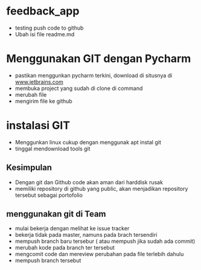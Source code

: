 # feedback_app

- testing push code to github
- Ubah isi file readme.md

# Menggunakan GIT dengan Pycharm
- pastikan menggunkan pycharm terkini, download di situsnya di www.jetbrains.com
- membuka project yang sudah di clone di command
- merubah file
- mengirim file ke github

# instalasi GIT
- Menggunkan linux cukup dengan menggunak apt instal git
- tinggal mendownload tools git

## Kesimpulan
- Dengan git dan Github code akan aman dari harddisk rusak 
- memiliki repository di github yang public, akan menjadikan repository tersebut sebagai portofolio

## menggunakan git di Team
- mulai bekerja dengan melihat ke issue tracker
- bekerja tidak pada master, namuns pada brach tersendiri
- mempush branch baru tersebur ( atau mempush jika sudah ada commit)
- merubah kode pada branch ter tersebut
- mengcomit code dan mereview perubahan pada file terlebih dahulu
- mempush branch tersebut



